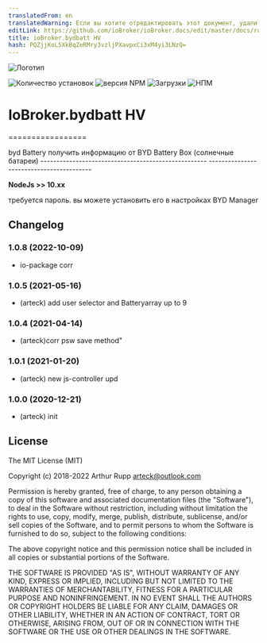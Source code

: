 ```yaml
---
translatedFrom: en
translatedWarning: Если вы хотите отредактировать этот документ, удалите поле «translationFrom», в противном случае этот документ будет снова автоматически переведен
editLink: https://github.com/ioBroker/ioBroker.docs/edit/master/docs/ru/adapterref/iobroker.bydbatt/README.md
title: ioBroker.bydbatt HV
hash: PQZjjKoL5XkBqZeRMry3vzljPXavpxCi3xM4yi3LNzQ=
---
```

![Логотип](../../../en/adapterref/iobroker.bydbatt/admin/byd-batterybox.png)

![Количество установок](http://iobroker.live/badges/bydbatt-stable.svg)
![версия NPM](http://img.shields.io/npm/v/iobroker.bydbatt.svg)
![Загрузки](https://img.shields.io/npm/dm/iobroker.bydbatt.svg)
![НПМ](https://nodei.co/npm/iobroker.bydbatt.png?downloads=true)

# IoBroker.bydbatt HV
=================

byd Battery получить информацию от BYD Battery Box (солнечные батареи) ---------------------------------------------------- -----------------------------------------

<b>NodeJs &gt;&gt; 10.xx</b>

требуется пароль. вы можете установить его в настройках BYD Manager

<!-- Заполнитель для следующей версии (в начале строки):

### **В РАБОТЕ** -->

## Changelog
### 1.0.8 (2022-10-09)
* io-package corr

### 1.0.5  (2021-05-16)
* (arteck) add user selector and Batteryarray up to 9

### 1.0.4  (2021-04-14)
* (arteck)corr psw save method"

### 1.0.1  (2021-01-20)
* (arteck) new js-controller upd

### 1.0.0 (2020-12-21)
* (arteck) init

## License
The MIT License (MIT)

Copyright (c) 2018-2022 Arthur Rupp arteck@outlook.com

Permission is hereby granted, free of charge, to any person obtaining a copy
of this software and associated documentation files (the "Software"), to deal
in the Software without restriction, including without limitation the rights
to use, copy, modify, merge, publish, distribute, sublicense, and/or sell
copies of the Software, and to permit persons to whom the Software is
furnished to do so, subject to the following conditions:

The above copyright notice and this permission notice shall be included in
all copies or substantial portions of the Software.

THE SOFTWARE IS PROVIDED "AS IS", WITHOUT WARRANTY OF ANY KIND, EXPRESS OR
IMPLIED, INCLUDING BUT NOT LIMITED TO THE WARRANTIES OF MERCHANTABILITY,
FITNESS FOR A PARTICULAR PURPOSE AND NONINFRINGEMENT. IN NO EVENT SHALL THE
AUTHORS OR COPYRIGHT HOLDERS BE LIABLE FOR ANY CLAIM, DAMAGES OR OTHER
LIABILITY, WHETHER IN AN ACTION OF CONTRACT, TORT OR OTHERWISE, ARISING FROM,
OUT OF OR IN CONNECTION WITH THE SOFTWARE OR THE USE OR OTHER DEALINGS IN
THE SOFTWARE.